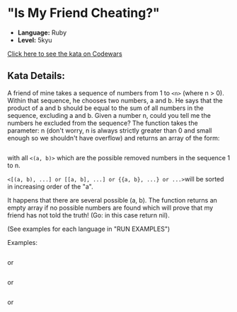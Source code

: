 # "Is My Friend Cheating?"

* **Language:** Ruby
* **Level:**    5kyu

[Click here to see the kata on Codewars](https://www.codewars.com/kata/5547cc7dcad755e480000004)

## Kata Details:

A friend of mine takes a sequence of numbers from 1 to `<n>` (where n > 0).
Within that sequence, he chooses two numbers, a and b.
He says that the product of a and b should be equal to the sum of all numbers in the sequence, excluding a and b.
Given a number n, could you tell me the numbers he excluded from the sequence?
The function takes the parameter: n (don't worry, n is always strictly greater than 0 and small enough so we shouldn't have overflow) and returns an array of the form:

```[(a, b), ...] or [[a, b], ...] or {{a, b}, ...} or or [{a, b}, ...]
```
with all `<(a, b)>` which are the possible removed numbers in the sequence 1 to n.

`<[(a, b), ...] or [[a, b], ...] or {{a, b}, ...} or ...>`will be sorted in increasing order of the "a".

It happens that there are several possible (a, b). The function returns an empty array if no possible numbers are found which will prove that my friend has not told the truth! (Go: in this case return nil).

(See examples for each language in "RUN EXAMPLES")

Examples:

```removNb(26) should return [(15, 21), (21, 15)]
```
or

```removNb(26) should return { {15, 21}, {21, 15} }
```
or

```removeNb(26) should return [[15, 21], [21, 15]]
```
or

```removNb(26) should return [ {15, 21}, {21, 15} ]
```
